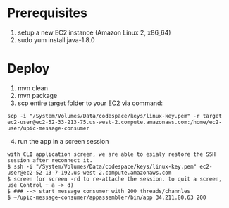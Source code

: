 # Prerequisites
1. setup a new EC2 instance (Amazon Linux 2, x86_64)
2. sudo yum install java-1.8.0

# Deploy
1. mvn clean
2. mvn package
3. scp entire target folder to your EC2 via command:
```
scp -i "/System/Volumes/Data/codespace/keys/linux-key.pem" -r target ec2-user@ec2-52-33-213-75.us-west-2.compute.amazonaws.com:/home/ec2-user/upic-message-consumer
```
4. run the app in a screen session
```
with CLI application screen, we are able to esialy restore the SSH session after reconnect it.
$ ssh -i "/System/Volumes/Data/codespace/keys/linux-key.pem" ec2-user@ec2-52-13-7-192.us-west-2.compute.amazonaws.com
$ screen (or screen -rd to re-attache the session. to quit a screen, use Control + a -> d)
$ ### --> start message consumer with 200 threads/channles
$ ~/upic-message-consumer/appassembler/bin/app 34.211.80.63 200
```